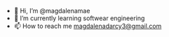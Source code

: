 - 👋 Hi, I’m @magdalenamae
- 🌱 I’m currently learning softwear engineering 
- 📫 How to reach me magdalenadarcy3@gmail.com

<!---
magdalenamae/magdalenamae is a ✨ special ✨ repository because its `README.md` (this file) appears on your GitHub profile.
You can click the Preview link to take a look at your changes.
--->
